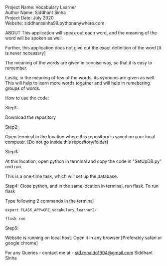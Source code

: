 Project Name: Vocabulary Learner <br>
Author Name: Siddhant Sinha <br>
Project Date: July 2020 <br>
Website: siddhantsinha99.pythonanywhere.com <br>

ABOUT
This application will speak out each word, and the meaning of the word will be spoken as well.

Further, this application does not give out the exact definition of the word [It is never necessary]

The meaning of the words are given in concise way, so that it is easy to remember.

Lastly, in the meaning of few of the words, its synonms are given as well. This will help to learn more words together and will help in remebering groups of words.

How to use the code:

Step1:

Download the repository

Step2:

Open terminal in the location where this repository is saved on your local computer. [Do not go inside this repository/folder]

Step3:

At this location, open python in terminal and copy the code in "SetUpDB.py" and run.

This is a one-time task, which will set up the database.

Step4:
Close python, and in the same location in terminal, run flask.
  To run flask
  
  Type following 2 commands in the terminal
  
    export FLASK_APP=GRE_vocabulary_learner2/
    
    flask run
    
Step5:

  Website is running on local host. Open it in any browser [Preferably safari or google chrome]


For any Queries - contact me at - sid.ronaldo1904@gmail.com
Siddhant Sinha
